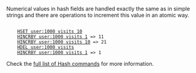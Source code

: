 Numerical values in hash fields are handled exactly the same as in simple strings
and there are operations to increment this value in an atomic way.

<pre><code>
    <a href="#run">HSET user:1000 visits 10</a>
    <a href="#run">HINCRBY user:1000 visits 1</a> => 11
    <a href="#run">HINCRBY user:1000 visits 10</a> => 21
    <a href="#run">HDEL user:1000 visits</a>
    <a href="#run">HINCRBY user:1000 visits 1</a> => 1
</code></pre>

Check the [full list of Hash commands](http://redis.io/commands#hash) for more information.
